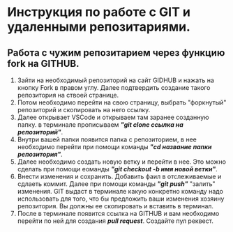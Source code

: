 # Инструкция по работе с GIT и удаленными репозитариями.
## Работа с чужим репозитарием через функцию fork на GITHUB.
1. Зайти на необходимый репозиторий на сайт GIDHUB и нажать на кнопку Fork в правом углу.
Далее подтвердить создание такого репозитория на ствоей странице.
2. Потом необходимо перейти на свою страницу, выбрать "форкнутый" репозиторий и скопировать на него ссылку.
3. Далее открывает VSCode и открываем там заранее созданную папку. в терминале прописываем ***"git clone ссылка на репозиторий"***.
4. Внутри вашей папки появится папка с репозиторием, в нее необходимо перейти при помощи команды ***"cd название папки репозитория"***.
5. Далее необходимо создать новую ветку и перейти в нее. Это можно сделать при помощи еоманды ***"git checkout -b имя новой ветки"***.
6. Внести изменения и сохранить. Добавить фаил в отслеживаемые и сдлаеть коммит. Далее при помощи команды ***"git push"*** "залить" изменения. GIT выдаст в терминале какую конкретно команду надо использовать для того, что бы предложить ваши изменения хозяину репозитория. Вы должны ее скопировать и вставить в терминал.
7. После в терминале появится ссылка на GITHUB и вам необходимо перейти по ней для создания ***pull request***. Создайте пул реквест. 